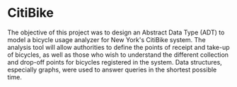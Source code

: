 
# CitiBike

The objective of this project was to design an Abstract Data Type (ADT) to model a bicycle usage analyzer for New York's CitiBike system. The analysis tool will allow authorities to define the points of receipt and take-up of bicycles, as well as those who wish to understand the different collection and drop-off points for bicycles registered in the system. Data structures, especially graphs, were used to answer queries in the shortest possible time. 

